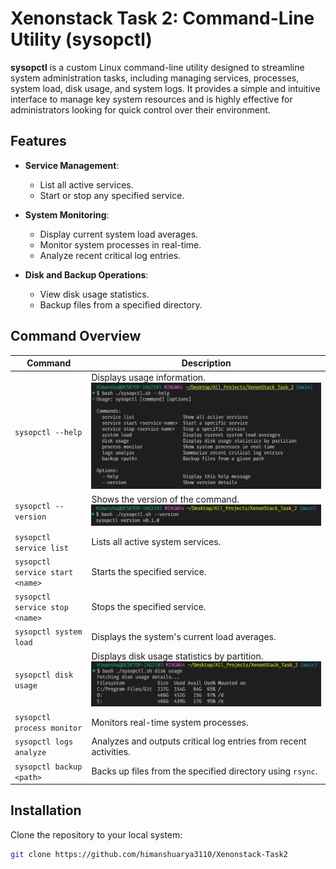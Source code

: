 # Xenonstack Task 2: Command-Line Utility (sysopctl)

**sysopctl** is a custom Linux command-line utility designed to streamline system administration tasks, including managing services, processes, system load, disk usage, and system logs. It provides a simple and intuitive interface to manage key system resources and is highly effective for administrators looking for quick control over their environment.

## Features

- **Service Management**:
  - List all active services.
  - Start or stop any specified service.
- **System Monitoring**:

  - Display current system load averages.
  - Monitor system processes in real-time.
  - Analyze recent critical log entries.

- **Disk and Backup Operations**:
  - View disk usage statistics.
  - Backup files from a specified directory.

## Command Overview

| Command                         | Description                                                                |
| ------------------------------- | -------------------------------------------------------------------------- |
| `sysopctl --help`               | Displays usage information. ![Service List](./images/3.png)                |
| `sysopctl --version`            | Shows the version of the command.![Service List](./images/2.png)           |
| `sysopctl service list`         | Lists all active system services.                                          |
| `sysopctl service start <name>` | Starts the specified service.                                              |
| `sysopctl service stop <name>`  | Stops the specified service.                                               |
| `sysopctl system load`          | Displays the system's current load averages.                               |
| `sysopctl disk usage`           | Displays disk usage statistics by partition. ![Disk Usage](./images/4.png) |
| `sysopctl process monitor`      | Monitors real-time system processes.                                       |
| `sysopctl logs analyze`         | Analyzes and outputs critical log entries from recent activities.          |
| `sysopctl backup <path>`        | Backs up files from the specified directory using `rsync`.                 |

## Installation

Clone the repository to your local system:

```bash
git clone https://github.com/himanshuarya3110/Xenonstack-Task2
```

